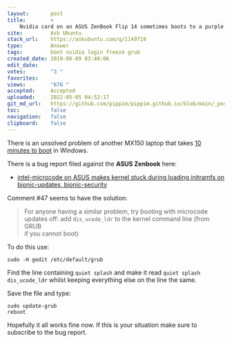 ```yaml
---
layout:       post
title:        >
    Nvidia card on an ASUS ZenBook Flip 14 sometimes boots to a purple screen
site:         Ask Ubuntu
stack_url:    https://askubuntu.com/q/1149719
type:         Answer
tags:         boot nvidia login freeze grub
created_date: 2019-06-09 03:40:06
edit_date:    
votes:        "3 "
favorites:    
views:        "676 "
accepted:     Accepted
uploaded:     2022-05-05 04:52:17
git_md_url:   https://github.com/pippim/pippim.github.io/blob/main/_posts/2019/2019-06-09-Nvidia-card-on-an-ASUS-ZenBook-Flip-14-sometimes-boots-to-a-purple-screen.md
toc:          false
navigation:   false
clipboard:    false
---
```


There is an unsolved problem of another MX150 laptop that takes [10 minutes to boot][1] in Windows.

There is a bug report filed against the **ASUS Zenbook** here:

- [intel-microcode on ASUS makes kernel stuck during loading initramfs on bionic-updates, bionic-security][2]

Comment #47 seems to have the solution:

> For anyone having a similar problem, try booting with microcode  
> updates off: add `dis_ucode_ldr` to the kernel command line (from GRUB  
> if you cannot boot)  

To do this use:

``` 
sudo -H gedit /etc/default/grub
```

Find the line containing `quiet splash` and make it read `quiet splash dis_ucode_ldr` whilst keeping everything else on the line the same.

Save the file and type:

``` 
sudo update-grub
reboot
```

Hopefully it all works fine now. If this is your situation make sure to subscribe to the bug report.

  [1]: https://forums.tomsguide.com/threads/new-laptop-takes-10-mins-to-boot-up.199278/
  [2]: https://bugs.launchpad.net/ubuntu/+source/linux/+bug/1829620

